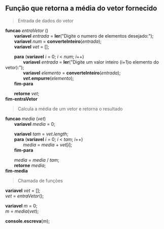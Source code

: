 ## Função que retorna a média do vetor fornecido

> Entrada de dados do vetor

**funcao** *entraVetor* ()<br>
&emsp;&emsp;**variavel** *entrada* = **ler**("Digite o numero de elementos desejado:");<br>
&emsp;&emsp;**variavel** *num* = **converteInteiro**(*entrada*);<br>
&emsp;&emsp;**variavel** *vet* = [];

&emsp;&emsp;**para** (**variavel** *i* = 0; *i* < *num*; *i*++)<br>
&emsp;&emsp;&emsp;&emsp;**variavel** *entrada* = **ler**("Digite um valor inteiro (i+1)o elemento do vetor):");<br>
&emsp;&emsp;&emsp;&emsp;**variavel** *elemento* = **converteInteiro**(*entrada*);<br>
&emsp;&emsp;&emsp;&emsp;***vet*.empurre**(*elemento*);<br>
&emsp;&emsp;**fim-para**

&emsp;&emsp;**retorne** *vet*;<br>
**fim-entraVetor**

>Calcula a média de um vetor e retorna o resultado

**funcao** *media* (*vet*)<br>
&emsp;&emsp;**variavel** *media* = 0;
    
&emsp;&emsp;**variavel** *tam* = *vet*.*length*;<br>
&emsp;&emsp;**para** (**variavel** *i* = 0; *i* < *tam*; *i*++)<br>
&emsp;&emsp;&emsp;&emsp;*media* = *media* + *vet*[*i*];<br>
&emsp;&emsp;**fim-para**

&emsp;&emsp;*media* = *media* / *tam*;<br>
&emsp;&emsp;**retorne** *media*;<br>
**fim-media**

>Chamada de funções

**variavel** *vet* = [];<br>
*vet* = *entraVetor*();

**variavel** *m* = 0;<br>
*m* = *media*(*vet*);

**console.escreva**(*m*);
